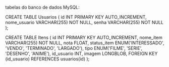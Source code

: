 tabelas do banco de dados MySQL:

CREATE TABLE Usuarios (
    id INT PRIMARY KEY AUTO_INCREMENT,
    nome_usuario VARCHAR(255) NOT NULL,
    senha VARCHAR(255) NOT NULL
);

CREATE TABLE Itens (
    id INT PRIMARY KEY AUTO_INCREMENT,
    nome_item VARCHAR(255) NOT NULL,
    nota FLOAT,
    status_item ENUM('INTERESSADO', 'VENDO', 'TERMINADO', 'LARGADO'),
    tipo ENUM('FILME', 'SERIE', 'DESENHO', 'ANIME'),
    id_usuario INT,
    imagem LONGBLOB,
    FOREIGN KEY (id_usuario) REFERENCES usuarios(id)
);
